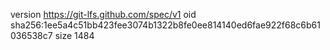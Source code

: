 version https://git-lfs.github.com/spec/v1
oid sha256:1ee5a4c51bb423fee3074b1322b8fe0ee814140ed6fae922f68c6b61036538c7
size 1484
